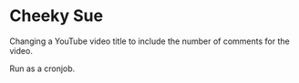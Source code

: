 # Cheeky Sue

Changing a YouTube video title to include the number of comments for the video.

Run as a cronjob.
